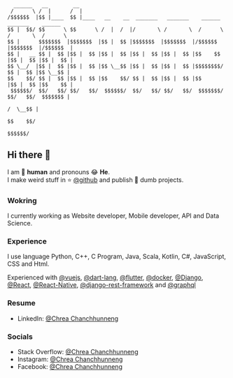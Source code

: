 ```

  ______   __        __                                                                   
 /      \ /  |      /  |                                                                  
/$$$$$$  |$$ |____  $$ |____   __    __  _______   _______    ______   _______    ______  
$$ |  $$/ $$      \ $$      \ /  |  /  |/       \ /       \  /      \ /       \  /      \ 
$$ |      $$$$$$$  |$$$$$$$  |$$ |  $$ |$$$$$$$  |$$$$$$$  |/$$$$$$  |$$$$$$$  |/$$$$$$  |
$$ |   __ $$ |  $$ |$$ |  $$ |$$ |  $$ |$$ |  $$ |$$ |  $$ |$$    $$ |$$ |  $$ |$$ |  $$ |
$$ \__/  |$$ |  $$ |$$ |  $$ |$$ \__$$ |$$ |  $$ |$$ |  $$ |$$$$$$$$/ $$ |  $$ |$$ \__$$ |
$$    $$/ $$ |  $$ |$$ |  $$ |$$    $$/ $$ |  $$ |$$ |  $$ |$$       |$$ |  $$ |$$    $$ |
 $$$$$$/  $$/   $$/ $$/   $$/  $$$$$$/  $$/   $$/ $$/   $$/  $$$$$$$/ $$/   $$/  $$$$$$$ |
                                                                                /  \__$$ |
                                                                                $$    $$/ 
                                                                                 $$$$$$/  

```
## Hi there 👋

I am 🤖 **human** and pronouns 😂 **He**.  
I make weird stuff in ⭐️ [@github](https://github.com/Chhunneng) and publish 🤪 dumb projects.  
### Wokring
I currently working as Website developer, Mobile developer, API and Data Science.

### Experience
I use language Python, C++, C Program, Java, Scala, Kotlin, C#, JavaScript, CSS and Html.

Experienced with [@vuejs](http://github.com/vuejs), [@dart-lang](http://github.com/dart-lang), [@flutter](http://github.com/flutter), [@docker](http://github.com/docker), [@Django](https://github.com/django), [@React](https://github.com/facebook/react), [@React-Native](https://github.com/facebook/react-native), [@django-rest-framework](https://github.com/encode/django-rest-framework) and [@graphql](https://github.com/topics/graphql)

### Resume
- LinkedIn: [@Chrea Chanchhunneng][linkedin-url]

### Socials
- Stack Overflow: [@Chrea Chanchhunneng][stackoverflow-url]
- Instagram: [@Chrea Chanchhunneng][instagram-url]
- Facebook: [@Chrea Chanchhunneng][facebook-url]
<!-- Links -->
[stackoverflow-url]: https://stackoverflow.com/users/11146261/chanchhunneng-chrea
[instagram-url]: https://www.instagram.com/chhunneng.heart
[linkedin-url]: https://www.linkedin.com/in/chrea-chanchhunneng-11a833168/
[facebook-url]: https://www.fb.com/chhunneng.nicky
